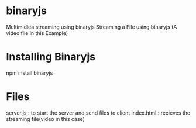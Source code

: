 binaryjs
========

Multimidiea streaming using binaryjs
Streaming a File using binaryjs (A video file in this Example)

# Installing Binaryjs
npm install binaryjs

# Files 
server.js : to start the server and send files to client 
index.html : recieves the streaming file(video in this case)
